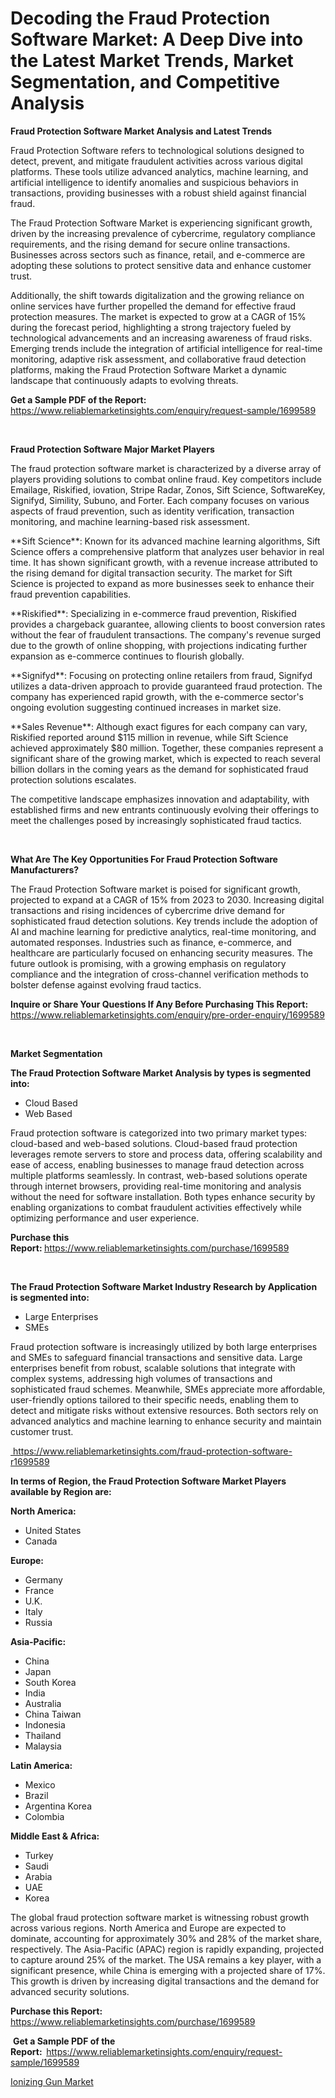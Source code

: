 <p><h1>Decoding the Fraud Protection Software Market: A Deep Dive into the Latest Market Trends, Market Segmentation, and Competitive Analysis</h1></p><p><strong>Fraud Protection Software Market Analysis and Latest Trends</strong></p>
<p><p>Fraud Protection Software refers to technological solutions designed to detect, prevent, and mitigate fraudulent activities across various digital platforms. These tools utilize advanced analytics, machine learning, and artificial intelligence to identify anomalies and suspicious behaviors in transactions, providing businesses with a robust shield against financial fraud.</p><p>The Fraud Protection Software Market is experiencing significant growth, driven by the increasing prevalence of cybercrime, regulatory compliance requirements, and the rising demand for secure online transactions. Businesses across sectors such as finance, retail, and e-commerce are adopting these solutions to protect sensitive data and enhance customer trust. </p><p>Additionally, the shift towards digitalization and the growing reliance on online services have further propelled the demand for effective fraud protection measures. The market is expected to grow at a CAGR of 15% during the forecast period, highlighting a strong trajectory fueled by technological advancements and an increasing awareness of fraud risks. Emerging trends include the integration of artificial intelligence for real-time monitoring, adaptive risk assessment, and collaborative fraud detection platforms, making the Fraud Protection Software Market a dynamic landscape that continuously adapts to evolving threats.</p></p>
<p><strong>Get a Sample PDF of the Report:&nbsp;</strong> <a href="https://www.reliablemarketinsights.com/enquiry/request-sample/1699589?utm_campaign=2102&utm_medium=2&utm_source=Github&utm_content=ia&utm_term=27032025&utm_id=fraud-protection-software">https://www.reliablemarketinsights.com/enquiry/request-sample/1699589</a></p>
<p>&nbsp;</p>
<p><strong>Fraud Protection Software Major Market Players</strong></p>
<p><p>The fraud protection software market is characterized by a diverse array of players providing solutions to combat online fraud. Key competitors include Emailage, Riskified, iovation, Stripe Radar, Zonos, Sift Science, SoftwareKey, Signifyd, Simility, Subuno, and Forter. Each company focuses on various aspects of fraud prevention, such as identity verification, transaction monitoring, and machine learning-based risk assessment.</p><p>**Sift Science**: Known for its advanced machine learning algorithms, Sift Science offers a comprehensive platform that analyzes user behavior in real time. It has shown significant growth, with a revenue increase attributed to the rising demand for digital transaction security. The market for Sift Science is projected to expand as more businesses seek to enhance their fraud prevention capabilities.</p><p>**Riskified**: Specializing in e-commerce fraud prevention, Riskified provides a chargeback guarantee, allowing clients to boost conversion rates without the fear of fraudulent transactions. The company's revenue surged due to the growth of online shopping, with projections indicating further expansion as e-commerce continues to flourish globally.</p><p>**Signifyd**: Focusing on protecting online retailers from fraud, Signifyd utilizes a data-driven approach to provide guaranteed fraud protection. The company has experienced rapid growth, with the e-commerce sector's ongoing evolution suggesting continued increases in market size.</p><p>**Sales Revenue**: Although exact figures for each company can vary, Riskified reported around $115 million in revenue, while Sift Science achieved approximately $80 million. Together, these companies represent a significant share of the growing market, which is expected to reach several billion dollars in the coming years as the demand for sophisticated fraud protection solutions escalates.</p><p>The competitive landscape emphasizes innovation and adaptability, with established firms and new entrants continuously evolving their offerings to meet the challenges posed by increasingly sophisticated fraud tactics.</p></p>
<p>&nbsp;</p>
<p><strong>What Are The Key Opportunities For Fraud Protection Software Manufacturers?</strong></p>
<p><p>The Fraud Protection Software market is poised for significant growth, projected to expand at a CAGR of 15% from 2023 to 2030. Increasing digital transactions and rising incidences of cybercrime drive demand for sophisticated fraud detection solutions. Key trends include the adoption of AI and machine learning for predictive analytics, real-time monitoring, and automated responses. Industries such as finance, e-commerce, and healthcare are particularly focused on enhancing security measures. The future outlook is promising, with a growing emphasis on regulatory compliance and the integration of cross-channel verification methods to bolster defense against evolving fraud tactics.</p></p>
<p><strong>Inquire or Share Your Questions If Any Before Purchasing This Report:</strong> <a href="https://www.reliablemarketinsights.com/enquiry/pre-order-enquiry/1699589?utm_campaign=2102&utm_medium=2&utm_source=Github&utm_content=ia&utm_term=27032025&utm_id=fraud-protection-software">https://www.reliablemarketinsights.com/enquiry/pre-order-enquiry/1699589</a></p>
<p>&nbsp;</p>
<p><strong>Market Segmentation</strong></p>
<p><strong>The Fraud Protection Software Market Analysis by types is segmented into:</strong></p>
<p><ul><li>Cloud Based</li><li>Web Based</li></ul></p>
<p><p>Fraud protection software is categorized into two primary market types: cloud-based and web-based solutions. Cloud-based fraud protection leverages remote servers to store and process data, offering scalability and ease of access, enabling businesses to manage fraud detection across multiple platforms seamlessly. In contrast, web-based solutions operate through internet browsers, providing real-time monitoring and analysis without the need for software installation. Both types enhance security by enabling organizations to combat fraudulent activities effectively while optimizing performance and user experience.</p></p>
<p><strong>Purchase this Report:&nbsp;</strong><a href="https://www.reliablemarketinsights.com/purchase/1699589?utm_campaign=2102&utm_medium=2&utm_source=Github&utm_content=ia&utm_term=27032025&utm_id=fraud-protection-software">https://www.reliablemarketinsights.com/purchase/1699589</a></p>
<p>&nbsp;</p>
<p><strong>The Fraud Protection Software Market Industry Research by Application is segmented into:</strong></p>
<p><ul><li>Large Enterprises</li><li>SMEs</li></ul></p>
<p><p>Fraud protection software is increasingly utilized by both large enterprises and SMEs to safeguard financial transactions and sensitive data. Large enterprises benefit from robust, scalable solutions that integrate with complex systems, addressing high volumes of transactions and sophisticated fraud schemes. Meanwhile, SMEs appreciate more affordable, user-friendly options tailored to their specific needs, enabling them to detect and mitigate risks without extensive resources. Both sectors rely on advanced analytics and machine learning to enhance security and maintain customer trust.</p></p>
<p><a href="https://www.reliablemarketinsights.com/fraud-protection-software-r1699589?utm_campaign=2102&utm_medium=2&utm_source=Github&utm_content=ia&utm_term=27032025&utm_id=fraud-protection-software">&nbsp;https://www.reliablemarketinsights.com/fraud-protection-software-r1699589</a></p>
<p><strong>In terms of Region, the Fraud Protection Software Market Players available by Region are:</strong></p>
<p>
    <p> <strong> North America: </strong>
        <ul>
            <li>United States</li>
            <li>Canada</li>
        </ul>
        </p> 
    <p> <strong> Europe: </strong>
        <ul>
            <li>Germany</li>
            <li>France</li>
            <li>U.K.</li>
            <li>Italy</li>
            <li>Russia</li>
        </ul>
        </p> 
    <p> <strong> Asia-Pacific: </strong>
        <ul>
            <li>China</li>
            <li>Japan</li>
            <li>South Korea</li>
            <li>India</li>
            <li>Australia</li>
            <li>China Taiwan</li>
            <li>Indonesia</li>
            <li>Thailand</li>
            <li>Malaysia</li>
        </ul>
        </p> 
    <p> <strong> Latin America: </strong>
        <ul>
            <li>Mexico</li>
            <li>Brazil</li>
            <li>Argentina Korea</li>
            <li>Colombia</li>
        </ul>
        </p> 
    <p> <strong> Middle East & Africa: </strong>
        <ul>
            <li>Turkey</li>
            <li>Saudi</li>
            <li>Arabia</li>
            <li>UAE</li>
            <li>Korea</li>
        </ul>
    </p>
    </p>
<p><p>The global fraud protection software market is witnessing robust growth across various regions. North America and Europe are expected to dominate, accounting for approximately 30% and 28% of the market share, respectively. The Asia-Pacific (APAC) region is rapidly expanding, projected to capture around 25% of the market. The USA remains a key player, with a significant presence, while China is emerging with a projected share of 17%. This growth is driven by increasing digital transactions and the demand for advanced security solutions.</p></p>
<p><strong>Purchase this Report: </strong><a href="https://www.reliablemarketinsights.com/purchase/1699589?utm_campaign=2102&utm_medium=2&utm_source=Github&utm_content=ia&utm_term=27032025&utm_id=fraud-protection-software">https://www.reliablemarketinsights.com/purchase/1699589</a></p>
<p>&nbsp;<strong>Get a Sample PDF of the Report:&nbsp;&nbsp;</strong><a href="https://www.reliablemarketinsights.com/enquiry/request-sample/1699589?utm_campaign=2102&utm_medium=2&utm_source=Github&utm_content=ia&utm_term=27032025&utm_id=fraud-protection-software">https://www.reliablemarketinsights.com/enquiry/request-sample/1699589</a></p>
<p><strong></strong></p>
<p><p><a href="https://github.com/salkidtodo/Market-Research-Report-List-1/blob/main/ionizing-gun-market.md?utm_campaign=2102&utm_medium=2&utm_source=Github&utm_content=ia&utm_term=27032025&utm_id=fraud-protection-software">Ionizing Gun Market</a></p></p>